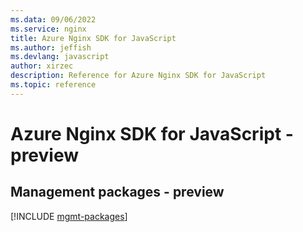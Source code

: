 ```yaml
---
ms.data: 09/06/2022
ms.service: nginx
title: Azure Nginx SDK for JavaScript
ms.author: jeffish
ms.devlang: javascript
author: xirzec
description: Reference for Azure Nginx SDK for JavaScript
ms.topic: reference
---
```

# Azure Nginx SDK for JavaScript - preview

## Management packages - preview
[!INCLUDE [mgmt-packages](nginx-mgmt-index.md)]
